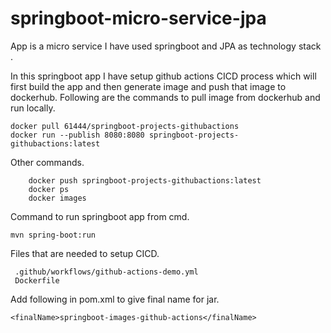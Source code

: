 # springboot-micro-service-jpa
App is a micro service I have used springboot and JPA as technology stack . 
	
In this springboot app I have setup github actions CICD process which will first build the app and then generate image and push that image to dockerhub.
Following are the commands to pull image from dockerhub and run locally. 
	
	docker pull 61444/springboot-projects-githubactions
	docker run --publish 8080:8080 springboot-projects-githubactions:latest

Other commands.

        docker push springboot-projects-githubactions:latest
	    docker ps
	    docker images

 Command to run springboot app from cmd.
 
	mvn spring-boot:run

Files that are needed to setup CICD. 

	 .github/workflows/github-actions-demo.yml
     Dockerfile
		
Add following in pom.xml to give final name for jar.

	<finalName>springboot-images-github-actions</finalName>
